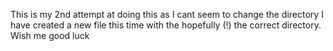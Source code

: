 This is my 2nd attempt at doing this as I cant seem to change the directory I have created a new file this time with the hopefully (!) the correct directory.
Wish me good luck
